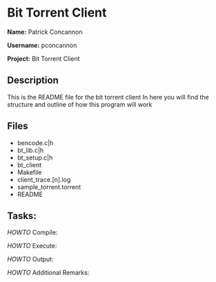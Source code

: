 # Bit Torrent Client
**Name:** Patrick Concannon

**Username:** pconcannon

**Project:** Bit Torrent Client

## Description
This is the README file for the bit torrent client
In here you will find the structure and outline of how this program will work


## Files
* bencode.c|h
* bt_lib.c|h
* bt_setup.c|h
* bt_client
* Makefile
* client_trace.[n].log
* sample_torrent.torrent
* README



## Tasks:

*HOWTO* Compile:

*HOWTO* Execute:

*HOWTO* Output: 

*HOWTO* Additional Remarks:

